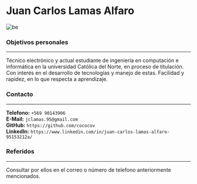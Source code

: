 # Juan Carlos Lamas Alfaro

![be](https://media-exp1.licdn.com/dms/image/C4E03AQGKYcZBx1HWyw/profile-displayphoto-shrink_200_200/0?e=1594857600&v=beta&t=LJz3C1QXjnnBIReUp0mJg7Lxsv3YCBlUsPnEBcgk15w "profile")


### Objetivos personales

---

Técnico electrónico y actual estudiante de ingeniería en computación e informática en la universidad Católica del Norte, en proceso de titulación. Con interés en el desarrollo de tecnologías y manejo de estas. Facilidad y rapidez, en lo que respecta a aprendizaje.

### Contacto

---

**Telefono:** `+569 90143906`<br/>
**E-Mail:** `jclamas.95@gmail.com`<br/>
**GitHub:** `https://github.com/cococov`<br/>
**LinkedIn:** `https://www.linkedin.com/in/juan-carlos-lamas-alfaro-95153212a/`<br/>

### Referidos

---

Consultar por ellos en el correo o número de telefono anteriormente mencionados.